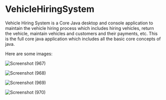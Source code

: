 # VehicleHiringSystem

Vehicle Hiring System is a Core Java desktop and console application to maintain the vehicle hiring process which includes hiring vehicles, return the vehicle, maintain vehicles and customers and their payments, etc. This is the full core java application which includes all the basic core concepts of java.

Here are some images:

![Screenshot (967)](https://user-images.githubusercontent.com/65109281/171894751-03555283-2bc9-41fc-9fb7-5e47e620366a.png)

![Screenshot (968)](https://user-images.githubusercontent.com/65109281/171894947-90774236-a51e-499e-bbb9-f0c8afbd48a3.png)

![Screenshot (969)](https://user-images.githubusercontent.com/65109281/171894966-669c0f12-7680-4ed8-802c-9de108d47649.png)

![Screenshot (970)](https://user-images.githubusercontent.com/65109281/171894976-993e6f01-c2af-4f20-af9e-98babea736e9.png)
